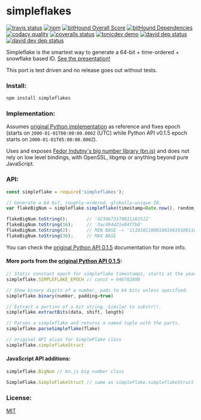 # simpleflakes

[![travis status][travis-badge]][travis-link]
[![npm][npm-badge]][npm-link]
[![bitHound Overall Score](https://www.bithound.io/github/leodutra/simpleflakes/badges/score.svg)](https://www.bithound.io/github/leodutra/simpleflakes)
[![bitHound Dependencies](https://www.bithound.io/github/leodutra/simpleflakes/badges/dependencies.svg)](https://www.bithound.io/github/leodutra/simpleflakes/master/dependencies/npm)
[![codacy quality][codacy-badge]][codacy-link]
[![coveralls status][coveralls-badge]][coveralls-link]
[![tonicdev demo][demo-tonicdev-badge]][demo-tonicdev-link]
[![david dep status][dependencies-badge]][dependencies-url]
[![david dev dep status][dependencies-dev-badge]][dependencies-dev-url]

Simpleflake is the smartest way to generate a 64-bit + time-ordered + snowflake based ID. [See the presentation!](http://akmanalp.com/simpleflake_presentation/)

This port is test driven and no release goes out without tests.

### Install:

```sh
npm install simpleflakes
```

### Implementation:  
Assumes [original Python implementation](https://simpleflake.readthedocs.org/en/latest/) as reference and fixes epoch (starts on `2000-01-01T00:00:00.000Z` (UTC) while Python API v0.1.5 epoch starts on `2000-01-01T05:00:00.000Z`).  

Uses and exposes [Fedor Indutny's big number library (bn.js)](https://github.com/indutny/bn.js) and does not rely on low level bindings, with OpenSSL, libgmp or anything beyond pure JavaScript.  

### API:

```js
const simpleflake = require('simpleflakes');

// Generate a 64 bit, roughly-ordered, globally-unique ID.
var flakeBigNum = simpleflake.simpleflake(timestamp=Date.now(), random_bits=23-bit random, epoch=Date.UTC(2000, 0, 1))

flakeBigNum.toString();       // '4234673179811182512'
flakeBigNum.toString(16);     // '3ac494d21e84f7b0'
flakeBigNum.toString(2);      // MIN BASE -> '11101011000100100101001101001000011110100001001111011110110000'
flakeBigNum.toString(36);     // MAX BASE
```
You can check the [original Python API 0.1.5](https://simpleflake.readthedocs.org/en/latest/) documentation for more info.  


#### More ports from the [original Python API 0.1.5](https://simpleflake.readthedocs.org/en/latest/):
```js
// Static constant epoch for simpleflake timestamps, starts at the year 2000  
simpleflake.SIMPLEFLAKE_EPOCH // const = 946702800

// Show binary digits of a number, pads to 64 bits unless specified.
simpleflake.binary(number, padding=true)

// Extract a portion of a bit string. Similar to substr().
simpleflake.extractBits(data, shift, length)

// Parses a simpleflake and returns a named tuple with the parts.
simpleflake.parseSimpleflake(flake)

// original API alias for SimpleFlake class
simpleflake.simpleflakeStruct
```


#### JavaScript API additions:
```js
simpleflake.BigNum // bn.js big number class

SimpleFlake.SimpleFlakeStruct // same as simpleflake.simpleflakeStruct
```


### License:  
[MIT](https://raw.githubusercontent.com/leodutra/simpleflakes/master/LICENSE)

[npm-badge]: https://img.shields.io/npm/v/simpleflakes.svg?style=flat
[travis-badge]: http://img.shields.io/travis/leodutra/simpleflakes.svg?style=flat
[codacy-badge]: 	https://img.shields.io/codacy/f71ef817e5f14a9ab3b8b2cb6fabf51a.svg?style=flat
[coveralls-badge]: https://img.shields.io/coveralls/leodutra/simpleflakes.svg?style=flat

[npm-link]: https://www.npmjs.com/package/simpleflakes
[travis-link]: https://travis-ci.org/leodutra/simpleflakes
[codacy-link]: https://www.codacy.com/app/leodutra/simpleflakes
[coveralls-link]: https://coveralls.io/github/leodutra/simpleflakes
[demo-tonicdev-link]: https://tonicdev.com/leodutra/simpleflakes-demo/1.0.13

[dependencies-url]: https://david-dm.org/leodutra/simpleflakes
[dependencies-badge]: 	https://img.shields.io/david/leodutra/simpleflakes.svg?style=flat
[dependencies-dev-url]: https://david-dm.org/leodutra/simpleflakes#info=devDependencies&view=table
[dependencies-dev-badge]: 	https://img.shields.io/david/dev/leodutra/simpleflakes.svg?style=flat
[demo-tonicdev-badge]: https://img.shields.io/badge/demo-%40tonicdev-008bb8.svg?style=flat
